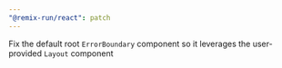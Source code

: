 ```yaml
---
"@remix-run/react": patch
---
```


Fix the default root `ErrorBoundary` component so it leverages the user-provided `Layout` component
